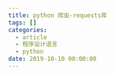 ```yaml
---
title: python 爬虫-requests库
tags: []
categories:
  - article
  - 程序设计语言
  - python
date: 2019-10-10 00:00:00
---
```

